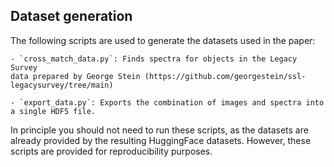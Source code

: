 
## Dataset generation

The following scripts are used to generate the datasets used in the paper:

    - `cross_match_data.py`: Finds spectra for objects in the Legacy Survey
    data prepared by George Stein (https://github.com/georgestein/ssl-legacysurvey/tree/main)

    - `export_data.py`: Exports the combination of images and spectra into
    a single HDF5 file.

In principle you should not need to run these scripts, as the datasets are
already provided by the resulting HuggingFace datasets. However, these
scripts are provided for reproducibility purposes.
